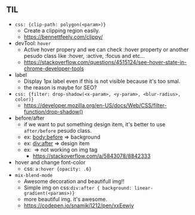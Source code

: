 ## TIL

- `css: {clip-path: polygon(<param>)}`
  - Create a clipping region easily.
  - https://bennettfeely.com/clippy/
- devTool: `hover`
  - Active hover propery and we can check :hover property or another pesudo class like :hover, :active, :focus and etc...
  - https://stackoverflow.com/questions/4515124/see-hover-state-in-chrome-developer-tools
- label
  - Display 1px label even if this is not visible because it's too smal.
  - the reason is maybe for SEO?
- `css: {filter: drop-shadow(<x-param>, <y-param>, <blur-radius>, color)}`
  - https://developer.mozilla.org/en-US/docs/Web/CSS/filter-function/drop-shadow()
- before/after
  - if we want to put something design item, it's better to use `after/before` pesudo class.
  - ex: <body:before> => background
  - ex: <div:after> => design item
  - ex: <img > => not working on img tag
    - https://stackoverflow.com/a/5843078/8842333
- hover and change font-color
  - css: `a:hover {opacity: .6}`
- `mix-blend-mode`
  - Awesome decoration and beautifull img!!
  - Simple img on css:`div:after { background: linear-gradient(<params>)}`
  - more beautiful img. it's awesome.
  - https://codepen.io/snamiki1212/pen/xxEewjy
